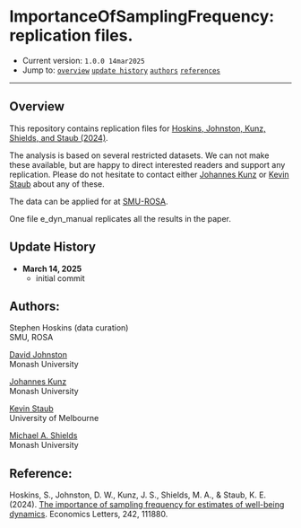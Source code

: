 # ImportanceOfSamplingFrequency: replication files.

- Current version: `1.0.0 14mar2025`
- Jump to: [`overview`](#overview) [`update history`](#update-history) [`authors`](#authors) [`references`](#references)

-----------

## Overview 

This repository contains replication files for [Hoskins, Johnston, Kunz, Shields, and Staub (2024)](https://www.sciencedirect.com/science/article/pii/S0165176524003641). 

The analysis is based on several restricted datasets. We can not make these available, but are happy to direct interested readers and support any replication. Please do not hesitate to contact either [Johannes Kunz](mailto:johannes.kunz@monash.edu) or [Kevin Staub](mailto:kevin.staub@unimelb.edu.au) about any of these.

The data can be applied for at [SMU-ROSA](https://rosa.smu.edu.sg/singapore-life-panel/about-singapore-life-panelr).

One file e_dyn_manual replicates all the results in the paper. 


## Update History
* **March 14, 2025**
  - initial commit
  

## Authors:

Stephen Hoskins (data curation)
<br>SMU, ROSA 

[David Johnston](https://sites.google.com/site/davewjohnston/)
<br>Monash University  

[Johannes Kunz](https://sites.google.com/site/johannesskunz/)
<br>Monash University 

[Kevin Staub](http://www.kevinstaub.com)
<br>University of Melbourne 

[Michael A. Shields](https://research.monash.edu/en/persons/michael-shields)
<br>Monash University 

## Reference: 

Hoskins, S., Johnston, D. W., Kunz, J. S., Shields, M. A., & Staub, K. E. (2024). [The importance of sampling frequency for estimates of well-being dynamics](https://www.sciencedirect.com/science/article/pii/S0165176524003641). Economics Letters, 242, 111880.




